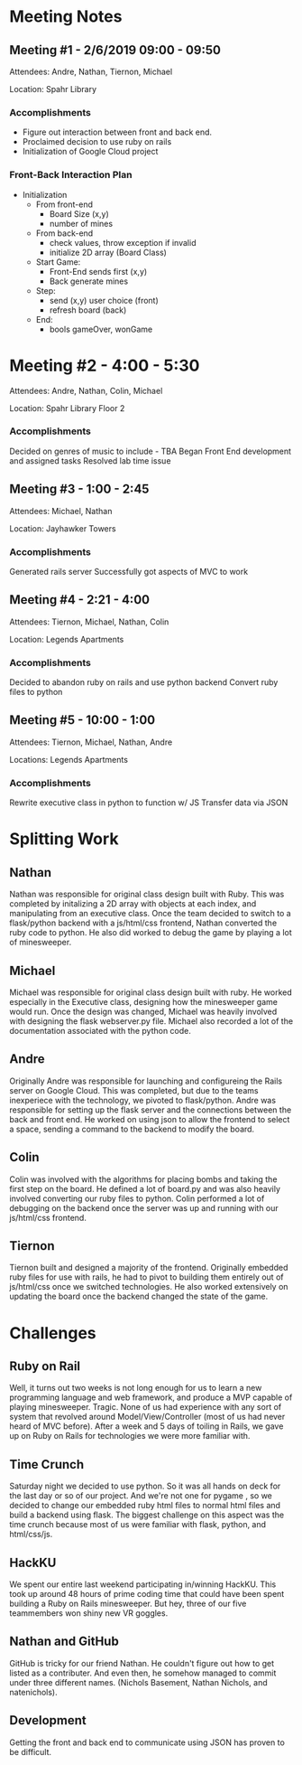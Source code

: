 # Meeting Notes

## Meeting #1 - 2/6/2019 09:00 - 09:50

Attendees: Andre, Nathan, Tiernon, Michael

Location: Spahr Library

### Accomplishments

* Figure out interaction between front and back end.
* Proclaimed decision to use ruby on rails
* Initialization of Google Cloud project

### Front-Back Interaction Plan

* Initialization
  * From front-end
    * Board Size (x,y)
    * number of mines
  * From back-end
    * check values, throw exception if invalid
    * initialize 2D array (Board Class)
  * Start Game:
    * Front-End sends first (x,y)
    * Back generate mines
  * Step:
    * send (x,y) user choice (front)
    * refresh board (back)
  * End:
    * bools gameOver, wonGame


# Meeting #2 - 4:00 - 5:30

Attendees: Andre, Nathan, Colin, Michael

Location: Spahr Library Floor 2

### Accomplishments
Decided on genres of music to include - TBA
Began Front End development and assigned tasks
Resolved lab time issue



## Meeting #3 - 1:00 - 2:45

Attendees: Michael, Nathan

Location: Jayhawker Towers

### Accomplishments 
Generated rails server Successfully got aspects of MVC to work

## Meeting #4 - 2:21 - 4:00

Attendees: Tiernon, Michael, Nathan, Colin

Location: Legends Apartments

### Accomplishments 
Decided to abandon ruby on rails and use python backend
Convert ruby files to python

## Meeting #5 - 10:00 - 1:00

Attendees: Tiernon, Michael, Nathan, Andre

Locations: Legends Apartments

### Accomplishments
Rewrite executive class in python to function w/ JS
Transfer data via JSON




# Splitting Work

## Nathan
Nathan was responsible for original class design built with Ruby. This was completed by initalizing a 2D array with objects at each index, and manipulating from an executive class. Once the team decided to switch to a flask/python backend with a js/html/css frontend, Nathan converted the ruby code to python. He also did worked to debug the game by playing a lot of minesweeper. 

## Michael
Michael was responsible for original class design built with ruby. He worked especially in the Executive class, designing how the minesweeper game would run. Once the design was changed, Michael was heavily involved with designing the flask webserver.py file. Michael also recorded a lot of the documentation associated with the python code. 

## Andre
Originally Andre was responsible for launching and configureing the Rails server on Google Cloud. This was completed, but due to the teams inexperiece with the technology, we pivoted to flask/python. Andre was responsible for setting up the flask server and the connections between the back and front end. He worked on using json to allow the frontend to select a space, sending a command to the backend to modify the board.

## Colin
Colin was involved with the algorithms for placing bombs and taking the first step on the board. He defined a lot of board.py and was also heavily involved converting our ruby files to python. Colin performed a lot of debugging on the backend once the server was up and running with our js/html/css frontend. 

## Tiernon
Tiernon built and designed a majority of the frontend. Originally embedded ruby files for use with rails, he had to pivot to building them entirely out of js/html/css once we switched technologies. He also worked extensively on updating the board once the backend changed the state of the game. 




# Challenges

## Ruby on Rail
Well, it turns out two weeks is not long enough for us to learn a new programming language and web framework, and produce a MVP capable of playing minesweeper. Tragic. None of us had experience with any sort of system that revolved around Model/View/Controller (most of us had never heard of MVC before). After a week and 5 days of toiling in Rails, we gave up on Ruby on Rails for technologies we were more familiar with. 

## Time Crunch
Saturday night we decided to use python. So it was all hands on deck for the last day or so of our project. And we're not one for pygame , so we decided to change our embedded ruby html files to normal html files and build a backend using flask. The biggest challenge on this aspect was the time crunch because most of us were familiar with flask, python, and html/css/js.

## HackKU
We spent our entire last weekend participating in/winning HackKU. This took up around 48 hours of prime coding time that could have been spent building a Ruby on Rails minesweeper. But hey, three of our five teammembers won shiny new VR goggles. 

## Nathan and GitHub
GitHub is tricky for our friend Nathan. He couldn't figure out how to get listed as a contributer. And even then, he somehow managed to commit under three different names. (Nichols Basement, Nathan Nichols, and natenichols).

## Development
Getting the front and back end to communicate using JSON has proven to be difficult.

 






